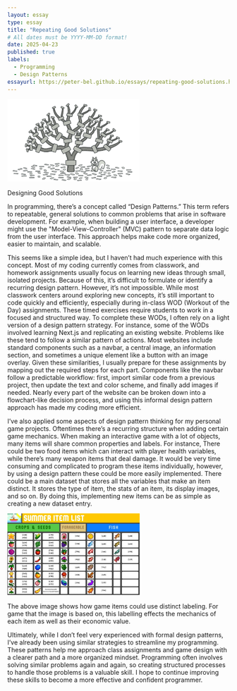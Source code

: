 ```yaml
---
layout: essay
type: essay
title: "Repeating Good Solutions"
# All dates must be YYYY-MM-DD format!
date: 2025-04-23
published: true
labels:
  - Programming
  - Design Patterns
essayurl: https://peter-bel.github.io/essays/repeating-good-solutions.html
---
```


<img width="300px" class="img-fluid" src="../img/treeCodeImg.png">


Designing Good Solutions

In programming, there’s a concept called “Design Patterns.” This term refers to repeatable, general solutions to common problems that arise in software development. For example, when building a user interface, a developer might use the "Model-View-Controller" (MVC) pattern to separate data logic from the user interface. This approach helps make code more organized, easier to maintain, and scalable.

This seems like a simple idea, but I haven’t had much experience with this concept. Most of my coding currently comes from classwork, and homework assignments usually focus on learning new ideas through small, isolated projects. Because of this, it’s difficult to formulate or identify a recurring design pattern. However, it’s not impossible. While most classwork centers around exploring new concepts, it’s still important to code quickly and efficiently, especially during in-class WOD (Workout of the Day) assignments. These timed exercises require students to work in a focused and structured way.
To complete these WODs, I often rely on a light version of a design pattern strategy. For instance, some of the WODs involved learning Next.js and replicating an existing website. Problems like these tend to follow a similar pattern of actions. Most websites include standard components such as a navbar, a central image, an information section, and sometimes a unique element like a button with an image overlay. Given these similarities, I usually prepare for these assignments by mapping out the required steps for each part. Components like the navbar follow a predictable workflow: first, import similar code from a previous project, then update the text and color scheme, and finally add images if needed. Nearly every part of the website can be broken down into a flowchart-like decision process, and using this informal design pattern approach has made my coding more efficient.

I’ve also applied some aspects of design pattern thinking for my personal game projects. Oftentimes there’s a recurring structure when adding certain game mechanics. When making an interactive game with a lot of objects, many items will share common properties and labels. For instance, There could be two food items which can interact with player health variables, while there’s many weapon items that deal damage. It would be very time consuming and complicated to program these items individually, however, by using a design pattern these could be more easily implemented. There could be a main dataset that stores all the variables that make an item distinct. It stores the type of item, the stats of an item, its display images, and so on. By doing this, implementing new items can be as simple as creating a new dataset entry. 

<img width="300px" class="img-fluid" src="../img/gameItemList.jpg">

The above image shows how game items could use distinct labeling. For game that the image is based on, this labelling effects the mechanics of each item as well as their economic value.

Ultimately, while I don’t feel very experienced with formal design patterns, I’ve already been using similar strategies to streamline my programming. These patterns help me approach class assignments and game design with a clearer path and a more organized mindset. Programming often involves solving similar problems again and again, so creating structured processes to handle those problems is a valuable skill. I hope to continue improving these skills to become a more effective and confident programmer.

